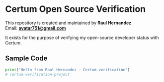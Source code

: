 # Certum Open Source Verification

This repository is created and maintained by **Raul Hernandez**  
Email: **avatar751@gmail.com**

It exists for the purpose of verifying my open-source developer status with Certum.  

## Sample Code

```python
print("Hello from Raul Hernandez – Certum verification")
# certum-verification-project
